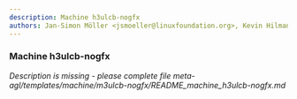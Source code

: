 ```yaml
---
description: Machine h3ulcb-nogfx
authors: Jan-Simon Möller <jsmoeller@linuxfoundation.org>, Kevin Hilman <khilman@baylibre.com>, Ronan Le Martret <ronan.lemartret@iot.bzh>, Yannick Gicquel <yannick.gicquel@iot.bzh>
---
```

	
### Machine h3ulcb-nogfx
	 
*Description is missing - please complete file meta-agl/templates/machine/m3ulcb-nogfx/README_machine_h3ulcb-nogfx.md*

